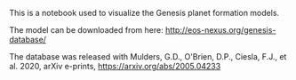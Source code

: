 This is a notebook used to visualize the Genesis planet formation models.

The model can be downloaded from here: http://eos-nexus.org/genesis-database/

The database was released with Mulders, G.D., O'Brien, D.P., Ciesla, F.J., et al. 2020, arXiv e-prints, https://arxiv.org/abs/2005.04233